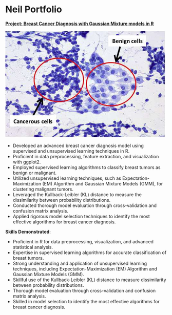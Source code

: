 # Neil Portfolio

 
**[Project: Breast Cancer Diagnosis with Gaussian Mixture models in R](https://github.com/YourGitHubUsername/YourProjectRepo/blob/main/YourProject.pdf)**

![](https://github.com/sigmalgebra/DataScience_Portfolio/blob/main/images/celle_nucle.jpeg)

- Developed an advanced breast cancer diagnosis model using supervised and unsupervised learning techniques in R.
- Proficient in data preprocessing, feature extraction, and visualization with ggplot2.
- Employed supervised learning algorithms to classify breast tumors as benign or malignant.
- Utilized unsupervised learning techniques, such as Expectation-Maximization (EM) Algorithm and Gaussian Mixture Models (GMM), for clustering malignant tumors.
- Leveraged the Kullback-Leibler (KL) distance to measure the dissimilarity between probability distributions.
- Conducted thorough model evaluation through cross-validation and confusion matrix analysis.
- Applied rigorous model selection techniques to identify the most effective algorithms for breast cancer diagnosis.

**Skills Demonstrated**:

- Proficient in R for data preprocessing, visualization, and advanced statistical analysis.
- Expertise in supervised learning algorithms for accurate classification of breast tumors.
- Strong understanding and application of unsupervised learning techniques, including Expectation-Maximization (EM) Algorithm and Gaussian Mixture Models (GMM).
- Skillful use of the Kullback-Leibler (KL) distance to measure dissimilarity between probability distributions.
- Thorough model evaluation through cross-validation and confusion matrix analysis.
- Skilled in model selection to identify the most effective algorithms for breast cancer diagnosis.
